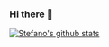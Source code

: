 ### Hi there 👋
[![Stefano's github stats](https://github-readme-stats.vercel.app/api?username=massastrello)](https://github.com/anuraghazra/github-readme-stats)
<!--
-->

